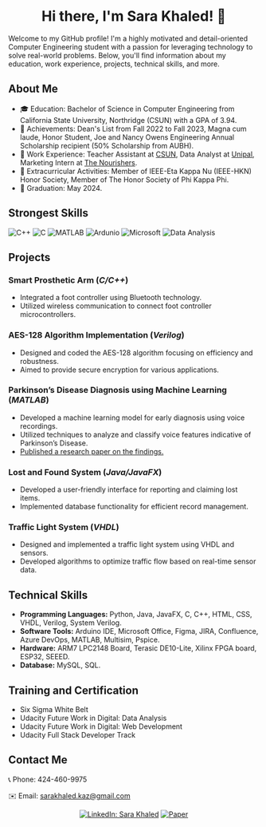 <div align="center">

# Hi there, I'm Sara Khaled! 👋

</div>
  
Welcome to my GitHub profile! I'm a highly motivated and detail-oriented Computer Engineering student with a passion for leveraging technology to solve real-world problems. Below, you'll find information about my education, work experience, projects, technical skills, and more.

## About Me

- 🎓 Education: Bachelor of Science in Computer Engineering from California State University, Northridge (CSUN) with a GPA of 3.94.
- 🌟 Achievements: Dean's List from Fall 2022 to Fall 2023, Magna cum laude, Honor Student, Joe and Nancy Owens Engineering Annual Scholarship recipient (50% Scholarship from AUBH).
- 💼 Work Experience: Teacher Assistant at [CSUN](https://w2.csun.edu/), Data Analyst at [Unipal](https://unipal.me/en-bh/), Marketing Intern at [The Nourishers](https://thenourishers.com/).
- 🏅 Extracurricular Activities: Member of IEEE-Eta Kappa Nu (IEEE-HKN) Honor Society, Member of The Honor Society of Phi Kappa Phi.
- 📅 Graduation: May 2024.

## Strongest Skills
![C++](https://img.icons8.com/?size=100&id=TpULddJc4gTh&format=png&color=000000) ![C](https://img.icons8.com/?size=100&id=shQTXiDQiQVR&format=png&color=000000) ![MATLAB](https://img.icons8.com/?size=100&id=r5Y16PcDkoWI&format=png&color=000000) ![Ardunio](https://img.icons8.com/?size=100&id=Of4lZV2lwBQI&format=png&color=000000) ![Microsoft](https://img.icons8.com/?size=100&id=vIbsCQXkSp6l&format=png&color=000000) ![Data Analysis](https://img.icons8.com/?size=100&id=7kZSmEyroNI0&format=png&color=000000)
## Projects
### Smart Prosthetic Arm (*C/C++*)
- Integrated a foot controller using Bluetooth technology.
- Utilized wireless communication to connect foot controller microcontrollers.
### AES-128 Algorithm Implementation (*Verilog*)
- Designed and coded the AES-128 algorithm focusing on efficiency and robustness.
- Aimed to provide secure encryption for various applications.
### Parkinson’s Disease Diagnosis using Machine Learning (*MATLAB*)
- Developed a machine learning model for early diagnosis using voice recordings.
- Utilized techniques to analyze and classify voice features indicative of Parkinson’s Disease.
- [Published a research paper on the findings.](https://link.springer.com/chapter/10.1007/978-981-19-7742-8_4)
### Lost and Found System (*Java/JavaFX*)
- Developed a user-friendly interface for reporting and claiming lost items.
- Implemented database functionality for efficient record management.
### Traffic Light System (*VHDL*)
- Designed and implemented a traffic light system using VHDL and sensors.
- Developed algorithms to optimize traffic flow based on real-time sensor data.

## Technical Skills
- **Programming Languages:** Python, Java, JavaFX, C, C++, HTML, CSS, VHDL, Verilog, System Verilog.
- **Software Tools:** Arduino IDE, Microsoft Office, Figma, JIRA, Confluence, Azure DevOps, MATLAB, Multisim, Pspice.
- **Hardware:** ARM7 LPC2148 Board, Terasic DE10-Lite, Xilinx FPGA board, ESP32, SEEED.
- **Database:** MySQL, SQL.

## Training and Certification
- Six Sigma White Belt
- Udacity Future Work in Digital: Data Analysis
- Udacity Future Work in Digital: Web Development
- Udacity Full Stack Developer Track

## Contact Me
📞 Phone: 424-460-9975

✉️ Email: sarakhaled.kaz@gmail.com
<div align="center">
  
[![LinkedIn: Sara Khaled](https://img.icons8.com/?size=100&id=xuvGCOXi8Wyg&format=png&color=000000)](https://www.linkedin.com/in/sara-khaled-9a3a741ab/)
[![Paper](https://img.icons8.com/?size=100&id=x2npT763PzXe&format=png&color=000000)](https://link.springer.com/chapter/10.1007/978-981-19-7742-8_4)

</div>

<!--
**sara-kaz/sara-kaz** is a ✨ _special_ ✨ repository because its `README.md` (this file) appears on your GitHub profile.

Here are some ideas to get you started:

- 🔭 I’m currently working on ...
- 🌱 I’m currently learning ...
- 👯 I’m looking to collaborate on ...
- 🤔 I’m looking for help with ...
- 💬 Ask me about ...
- 📫 How to reach me: ...
- 😄 Pronouns: ...
- ⚡ Fun fact: ...
-->
